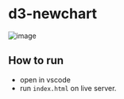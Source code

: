 # d3-newchart

![image](https://github.com/AriaBalaei/d3-newchart/assets/141871802/36dfdb1e-fdbc-428d-884c-181defd436ad)



## How to run

 - open in vscode
 - run `index.html` on live server.
